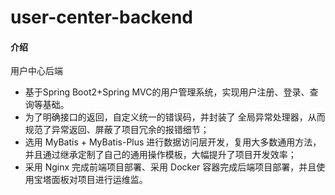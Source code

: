 #  user-center-backend

#### 介绍
用户中心后端

- 基于Spring Boot2+Spring MVC的用户管理系统，实现用户注册、登录、查询等基础。
- 为了明确接口的返回，自定义统一的错误码，并封装了 全局异常处理器，从而规范了异常返回、屏蔽了项目冗余的报错细节；
- 选用 MyBatis + MyBatis-Plus 进行数据访问层开发，复用大多数通用方法，并且通过继承定制了自己的通用操作模板，大幅提升了项目开发效率；
- 采用 Nginx 完成前端项目部署、采用 Docker 容器完成后端项目部署，并且使用宝塔面板对项目进行运维监。


